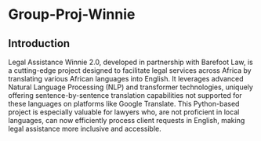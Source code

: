 # Group-Proj-Winnie
## Introduction
Legal Assistance Winnie 2.0, developed in partnership with Barefoot Law, is a cutting-edge project designed to facilitate legal services across Africa by translating various African languages into English. It leverages advanced Natural Language Processing (NLP) and transformer technologies, uniquely offering sentence-by-sentence translation capabilities not supported for these languages on platforms like Google Translate. This Python-based project is especially valuable for lawyers who, are not proficient in local languages, can now efficiently process client requests in English, making legal assistance more inclusive and accessible.
